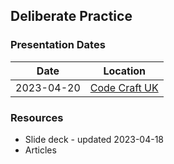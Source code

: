 
## Deliberate Practice

### Presentation Dates
|Date|Location|
|--|--|
|2023-04-20|[Code Craft UK](https://www.codecraftuk.org/events/2023/04/deliberate-practice)  |


### Resources

- Slide deck - updated 2023-04-18
- Articles